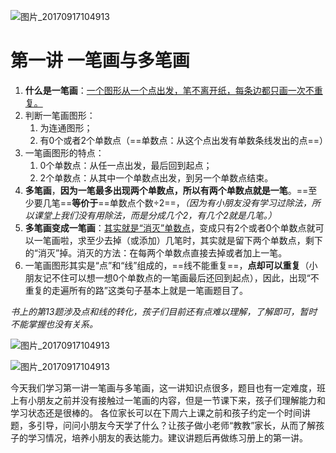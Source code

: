 ![图片_20170917104913](微信图片_20170917104913.jpg)

# 第一讲 一笔画与多笔画

1. **什么是一笔画**：<u>一个图形从一个点出发，笔不离开纸，每条边都只画一次不重复。</u>
2. 判断一笔画图形：
   1. 为连通图形；
   2. 有0个或者2个单数点（==单数点：从这个点出发有单数条线发出的点==）
3. 一笔画图形的特点：
   1. 0个单数点：从任一点出发，最后回到起点；
   2. 2个单数点：从其中一个单数点出发，到另一个单数点结束。
4. **多笔画**，**因为一笔最多出现两个单数点，所以有两个单数点就是一笔**。==至少要几笔==**等价于**==单数点个数÷2==，*（因为有小朋友没有学习过除法，所以课堂上我们没有用除法，而是分成几个2，有几个2就是几笔。）*
5. **多笔画变成一笔画**：<u>其实就是“消灭”单数点</u>，变成只有2个或者0个单数点就可以一笔画啦，求至少去掉（或添加）几笔时，其实就是留下两个单数点，剩下的“消灭”掉。消灭的方法：在每两个单数点直接去掉或者加上一笔。
6. 一笔画图形其实是“点”和“线”组成的，==线不能重复==，**点却可以重复**（小朋友记不住可以想一想0个单数点的一笔画最后还回到起点），因此，出现“不重复的走遍所有的路”这类句子基本上就是一笔画题目了。

*书上的第13题涉及点和线的转化，孩子们目前还有点难以理解，了解即可，暂时不能掌握也没有关系。*

![图片_20170917104913](微信图片_20170917105048.jpg)

![图片_20170917104913](微信图片_20170917105213.jpg)


今天我们学习第一讲一笔画与多笔画，这一讲知识点很多，题目也有一定难度，班上有小朋友之前并没有接触过一笔画的内容，但是一节课下来，孩子们理解能力和学习状态还是很棒的。
各位家长可以在下周六上课之前和孩子约定一个时间讲题，多引导，问问小朋友今天学了什么？让孩子做小老师“教教”家长，从而了解孩子的学习情况，培养小朋友的表达能力。建议讲题后再做练习册上的第一讲。
